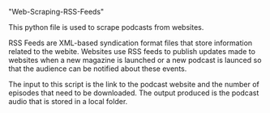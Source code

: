 "Web-Scraping-RSS-Feeds" 

This python file is used to scrape podcasts from websites.

RSS Feeds are XML-based syndication format files that store information related to the webite. Websites use RSS feeds to publish updates made to websites when a new magazine is launched or a new podcast is launced so that the audience can be notified about these events. 


The input to this script is the link to the podcast website and the number of episodes that need to be downloaded. 
The output produced is the podcast audio that is stored in a local folder.
